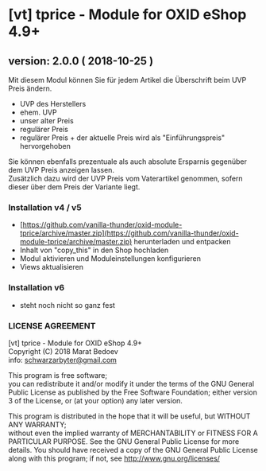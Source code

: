 # [vt] tprice - Module for OXID eShop 4.9+
## version: 2.0.0 ( 2018-10-25 )

Mit diesem Modul können Sie für jedem Artikel die Überschrift beim UVP Preis ändern.
* UVP des Herstellers
* ehem. UVP
* unser alter Preis
* regulärer Preis
* regulärer Preis + der aktuelle Preis wird als "Einführungspreis" hervorgehoben
 
Sie können ebenfalls prezentuale als auch absolute Ersparnis gegenüber dem UVP Preis anzeigen lassen.  
Zusätzlich dazu wird der UVP Preis vom Vaterartikel genommen, sofern dieser über dem Preis der Variante liegt.

### Installation v4 / v5
* [https://github.com/vanilla-thunder/oxid-module-tprice/archive/master.zip](https://github.com/vanilla-thunder/oxid-module-tprice/archive/master.zip) herunterladen und entpacken
* Inhalt von "copy_this" in den Shop hochladen
* Modul aktivieren und Moduleinstellungen konfigurieren
* Views aktualisieren

### Installation v6
* steht noch nicht so ganz fest

### LICENSE AGREEMENT
   [vt] tprice - Module for OXID eShop 4.9+  
   Copyright (C) 2018 Marat Bedoev  
   info:  schwarzarbyter@gmail.com  
  
   This program is free software;  
   you can redistribute it and/or modify it under the terms of the GNU General Public License as published by the Free Software Foundation;
   either version 3 of the License, or (at your option) any later version.
  
   This program is distributed in the hope that it will be useful, but WITHOUT ANY WARRANTY;  
   without even the implied warranty of MERCHANTABILITY or FITNESS FOR A PARTICULAR PURPOSE. See the GNU General Public License for more details.
   You should have received a copy of the GNU General Public License along with this program; if not, see <http://www.gnu.org/licenses/>
